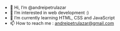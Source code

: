 - 👋 Hi, I’m @andreipetrulazar
- 👀 I’m interested in web development :) 
- 🌱 I’m currently learning HTML, CSS and JavaScript
- 📫 How to reach me : andreipetrulazar@gmail.com

<!---
andreipetrulazar/andreipetrulazar is a ✨ special ✨ repository because its `README.md` (this file) appears on your GitHub profile.
You can click the Preview link to take a look at your changes.
--->
